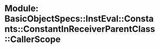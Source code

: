 # Module: BasicObjectSpecs::InstEval::Constants::ConstantInReceiverParentClass::CallerScope
    




